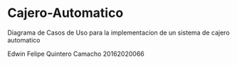 # Cajero-Automatico

Diagrama de Casos de Uso para la implementacion de un sistema de cajero automatico

Edwin Felipe Quintero Camacho 20162020066
